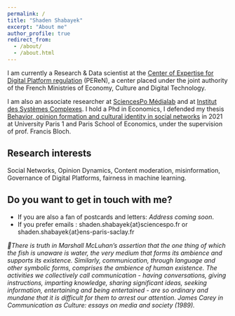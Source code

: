 ```yaml
---
permalink: /
title: "Shaden Shabayek"
excerpt: "About me"
author_profile: true
redirect_from: 
  - /about/
  - /about.html
---
```


I am currently a Research  &  Data scientist at the [Center of Expertise for Digital Platform regulation](https://www.peren.gouv.fr/en/) (PEReN), a center placed under the joint authority of the French Ministries of Economy, Culture and Digital Technology. <br>

I am also an associate researcher at [SciencesPo Médialab](https://medialab.sciencespo.fr/) and at [Institut des Systèmes Complexes](https://iscpif.fr/projects/shaden-shabayek/). I hold a Phd in Economics, I defended my thesis [Behavior, opinion formation and cultural identity in social networks](https://theses.hal.science/tel-03383378/) in 2021 at University Paris 1 and Paris School of Economics, under the supervision of prof. Francis Bloch. 

Research interests
--
Social Networks, Opinion Dynamics, Content moderation, misinformation, Governance of Digital Platforms, fairness in machine learning. 



Do you want to get in touch with me?
--
* If you are also a fan of postcards and letters: *Address coming soon*.
* If you prefer emails : shaden.shabayek{at}sciencespo.fr or shaden.shabayek{at}ens-paris-saclay.fr



*:open_book:There is truth in Marshall McLuhan’s assertion that the one thing of which the fish is unaware is water, the very medium that forms its ambience and supports its existence. Similarly, communication, through language and other symbolic forms, comprises the ambience of human existence. The activities we collectively call communication - having conversations, giving instructions, imparting knowledge, sharing significant ideas, seeking information, entertaining and being entertained - are so ordinary and mundane that it is difficult for them to arrest our attention. James Carey in Communication as Culture: essays on media and society (1989).*

